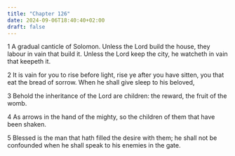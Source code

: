 ```yaml
---
title: "Chapter 126"
date: 2024-09-06T18:40:40+02:00
draft: false
---
```




1 A gradual canticle of Solomon. Unless the Lord build the house, they labour in vain that build it. Unless the Lord keep the city, he watcheth in vain that keepeth it.

2 It is vain for you to rise before light, rise ye after you have sitten, you that eat the bread of sorrow. When he shall give sleep to his beloved,

3 Behold the inheritance of the Lord are children: the reward, the fruit of the womb.

4 As arrows in the hand of the mighty, so the children of them that have been shaken.

5 Blessed is the man that hath filled the desire with them; he shall not be confounded when he shall speak to his enemies in the gate.

